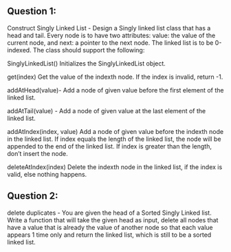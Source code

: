 ## Question 1:
Construct Singly Linked List - Design a Singly linked list class that has a head and tail. Every node is to have two attributes: value:  the value of the current node, and next: a pointer to the next node. The linked list is to be 0-indexed. The class should support the following:

SinglyLinkedList() Initializes the SinglyLinkedList object.

get(index) Get the value of the indexth node. If the index is invalid, return -1.

addAtHead(value)- Add a node of given value before the first element of the linked list.

addAtTail(value) -  Add a node of given value at the last element of the linked list.

addAtIndex(index, value) Add a node of given value before the indexth node in the linked list. If index equals the length of the linked list, the node will be appended to the end of the linked list. If index is greater than the length, don’t insert the node.

deleteAtIndex(index) Delete the indexth node in the linked list, if the index is valid, else nothing happens.


## Question 2: 
delete duplicates - You are given the head of a Sorted Singly Linked list. Write a function that will take the given head as input, delete all nodes that have a value that is already the value of another node so that each value appears 1 time only and return the linked list, which is still to be a sorted linked list.